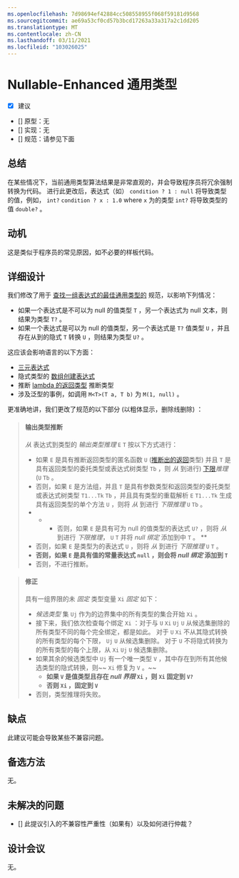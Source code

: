 ```yaml
---
ms.openlocfilehash: 7d98694ef42884cc508558955f068f59181d9568
ms.sourcegitcommit: ae69a53cf0cd57b3bcd17263a33a317a2c1dd205
ms.translationtype: MT
ms.contentlocale: zh-CN
ms.lasthandoff: 03/11/2021
ms.locfileid: "103026025"
---
```

# <a name="nullable-enhanced-common-type"></a>Nullable-Enhanced 通用类型

* [x] 建议
* [] 原型：无
* [] 实现：无
* [] 规范：请参见下面

## <a name="summary"></a>总结
[summary]: #summary

在某些情况下，当前通用类型算法结果是非常直观的，并会导致程序员将冗余强制转换为代码。 进行此更改后，表达式（如） `condition ? 1 : null` 将导致类型的值，例如， `int?` `condition ? x : 1.0` where `x` 为的类型 `int?` 将导致类型的值 `double?` 。

## <a name="motivation"></a>动机
[motivation]: #motivation

这是类似于程序员的常见原因，如不必要的样板代码。

## <a name="detailed-design"></a>详细设计
[design]: #detailed-design

我们修改了用于 [查找一组表达式的最佳通用类型的](https://github.com/dotnet/csharplang/blob/master/spec/expressions.md#finding-the-best-common-type-of-a-set-of-expressions) 规范，以影响下列情况：

- 如果一个表达式是不可以为 null 的值类型 `T` ，另一个表达式为 null 文本，则结果为类型 `T?` 。
- 如果一个表达式是可以为 null 的值类型，另一个表达式是 `T?` 值类型 `U` ，并且存在从到的隐式 `T` 转换 `U` ，则结果为类型 `U?` 。

这应该会影响语言的以下方面：

- [三元表达式](https://github.com/dotnet/csharplang/blob/master/spec/expressions.md#conditional-operator)
- 隐式类型的 [数组创建表达式](https://github.com/dotnet/csharplang/blob/master/spec/expressions.md#array-creation-expressions)
- 推断 [lambda 的返回类型](https://github.com/dotnet/csharplang/blob/master/spec/expressions.md#inferred-return-type) 推断类型
- 涉及泛型的事例，如调用 `M<T>(T a, T b)` 为 `M(1, null)` 。

更准确地讲，我们更改了规范的以下部分 (以粗体显示，删除线删除) ：

> #### <a name="output-type-inferences"></a>输出类型推断
> 
> *从* 表达式到类型的 *输出类型推理* `E`  `T` 按以下方式进行：
> 
> *  如果 `E` 是具有推断返回类型的匿名函数 `U` ([推断出的返回](../spec/expressions.md#inferred-return-type)类型) 并且 `T` 是具有返回类型的委托类型或表达式树类型 `Tb` ，则 *从* 到进行) [下限](../spec/expressions.md#lower-bound-inferences)*推理* (`U`  `Tb` 。
> *  否则，如果 `E` 是方法组，并且 `T` 是具有参数类型和返回类型的委托类型或表达式树类型 `T1...Tk` `Tb` ，并且具有类型的重载解析 `E` `T1...Tk` 生成具有返回类型的单个方法 `U` ，则将 *从* 到进行 *下限推理* `U`  `Tb` 。
> *  * * 否则，如果 `E` 是具有可为 null 的值类型的表达式 `U?` ，则将 *从* 到进行 *下限推理*， `U`  `T` 并将 *null 绑定* 添加到中 `T` 。 **
> *  否则，如果 `E` 是类型为的表达式 `U` ，则将 *从* 到进行 *下限推理* `U`  `T` 。
> *  **否则，如果 `E` 是具有值的常量表达式 `null` ，则会将 *null 绑定* 添加到 `T`** 
> *  否则，不进行推断。

> #### <a name="fixing"></a>修正 
> 
> 具有一组界限的未 *固定* 类型变量 `Xi` *固定* 如下：
> 
> *  *候选类型* 集 `Uj` 作为的边界集中的所有类型的集合开始 `Xi` 。
> *  接下来，我们依次检查每个绑定 `Xi` ：对于与 `U` `Xi` `Uj` `U` 从候选集删除的所有类型不同的每个完全绑定，都是如此。 对于 `U` `Xi` 不从其隐式转换的所有类型的每个下限， `Uj`  `U` 从候选集删除。 对于 `U` 不将隐式转换为的所有类型的每个上限，从 `Xi` `Uj`  `U` 候选集删除。
> *  如果其余的候选类型中 `Uj` 有一个唯一类型 `V` ，其中存在到所有其他候选类型的隐式转换，则~~ `Xi` 修复为 `V` 。~~
>     -  **如果 `V` 是值类型且存在 *null 界限* `Xi` ，则 `Xi` 固定到 `V?`**
>     -  **否则   `Xi` ，固定到 `V`**
> *  否则，类型推理将失败。

## <a name="drawbacks"></a>缺点
[drawbacks]: #drawbacks

此建议可能会导致某些不兼容问题。

## <a name="alternatives"></a>备选方法
[alternatives]: #alternatives

无。

## <a name="unresolved-questions"></a>未解决的问题
[unresolved]: #unresolved-questions

- [] 此提议引入的不兼容性严重性（如果有）以及如何进行仲裁？

## <a name="design-meetings"></a>设计会议

无。
